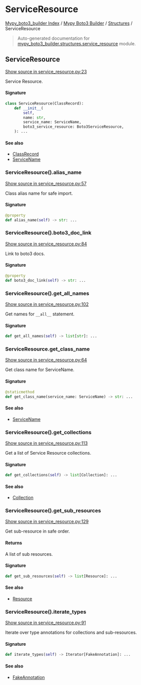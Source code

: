 # ServiceResource

[Mypy_boto3_builder Index](../../README.md#mypy_boto3_builder-index) /
[Mypy Boto3 Builder](../index.md#mypy-boto3-builder) /
[Structures](./index.md#structures) /
ServiceResource

> Auto-generated documentation for [mypy_boto3_builder.structures.service_resource](https://github.com/youtype/mypy_boto3_builder/blob/main/mypy_boto3_builder/structures/service_resource.py) module.

## ServiceResource

[Show source in service_resource.py:23](https://github.com/youtype/mypy_boto3_builder/blob/main/mypy_boto3_builder/structures/service_resource.py#L23)

Service Resource.

#### Signature

```python
class ServiceResource(ClassRecord):
    def __init__(
        self,
        name: str,
        service_name: ServiceName,
        boto3_service_resource: Boto3ServiceResource,
    ): ...
```

#### See also

- [ClassRecord](./class_record.md#classrecord)
- [ServiceName](../service_name.md#servicename)

### ServiceResource().alias_name

[Show source in service_resource.py:57](https://github.com/youtype/mypy_boto3_builder/blob/main/mypy_boto3_builder/structures/service_resource.py#L57)

Class alias name for safe import.

#### Signature

```python
@property
def alias_name(self) -> str: ...
```

### ServiceResource().boto3_doc_link

[Show source in service_resource.py:84](https://github.com/youtype/mypy_boto3_builder/blob/main/mypy_boto3_builder/structures/service_resource.py#L84)

Link to boto3 docs.

#### Signature

```python
@property
def boto3_doc_link(self) -> str: ...
```

### ServiceResource().get_all_names

[Show source in service_resource.py:102](https://github.com/youtype/mypy_boto3_builder/blob/main/mypy_boto3_builder/structures/service_resource.py#L102)

Get names for `__all__` statement.

#### Signature

```python
def get_all_names(self) -> list[str]: ...
```

### ServiceResource.get_class_name

[Show source in service_resource.py:64](https://github.com/youtype/mypy_boto3_builder/blob/main/mypy_boto3_builder/structures/service_resource.py#L64)

Get class name for ServiceName.

#### Signature

```python
@staticmethod
def get_class_name(service_name: ServiceName) -> str: ...
```

#### See also

- [ServiceName](../service_name.md#servicename)

### ServiceResource().get_collections

[Show source in service_resource.py:113](https://github.com/youtype/mypy_boto3_builder/blob/main/mypy_boto3_builder/structures/service_resource.py#L113)

Get a list of Service Resource collections.

#### Signature

```python
def get_collections(self) -> list[Collection]: ...
```

#### See also

- [Collection](./collection.md#collection)

### ServiceResource().get_sub_resources

[Show source in service_resource.py:129](https://github.com/youtype/mypy_boto3_builder/blob/main/mypy_boto3_builder/structures/service_resource.py#L129)

Get sub-resource in safe order.

#### Returns

A list of sub resources.

#### Signature

```python
def get_sub_resources(self) -> list[Resource]: ...
```

#### See also

- [Resource](./resource.md#resource)

### ServiceResource().iterate_types

[Show source in service_resource.py:91](https://github.com/youtype/mypy_boto3_builder/blob/main/mypy_boto3_builder/structures/service_resource.py#L91)

Iterate over type annotations for collections and sub-resources.

#### Signature

```python
def iterate_types(self) -> Iterator[FakeAnnotation]: ...
```

#### See also

- [FakeAnnotation](../type_annotations/fake_annotation.md#fakeannotation)
